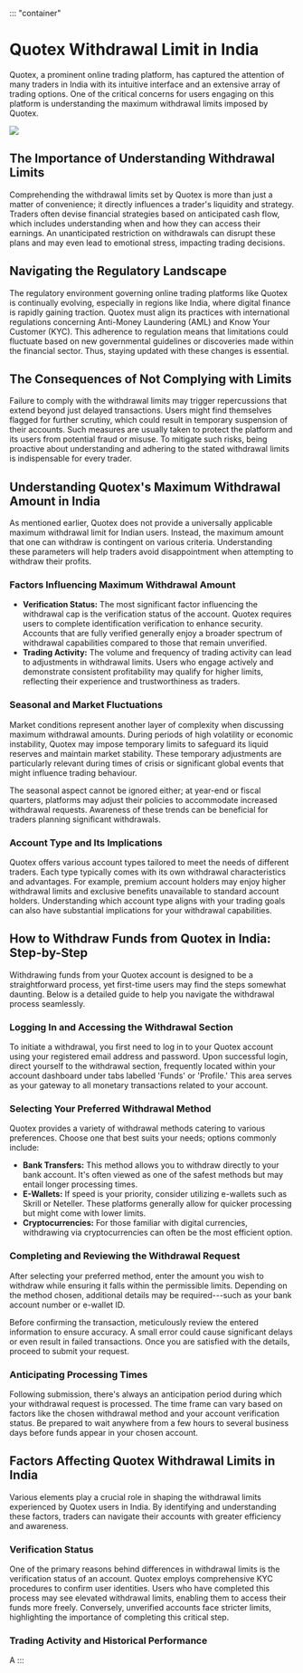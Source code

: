 ::: \"container\"
# Quotex Withdrawal Limit in India

Quotex, a prominent online trading platform, has captured the attention
of many traders in India with its intuitive interface and an extensive
array of trading options. One of the critical concerns for users
engaging on this platform is understanding the maximum withdrawal limits
imposed by Quotex.

[![](https://static.quotex.io/files/4_en/300_250.jpg)](https://traff.sbs/brokerqxlid)

## The Importance of Understanding Withdrawal Limits

Comprehending the withdrawal limits set by Quotex is more than just a
matter of convenience; it directly influences a trader\'s liquidity and
strategy. Traders often devise financial strategies based on anticipated
cash flow, which includes understanding when and how they can access
their earnings. An unanticipated restriction on withdrawals can disrupt
these plans and may even lead to emotional stress, impacting trading
decisions.

## Navigating the Regulatory Landscape

The regulatory environment governing online trading platforms like
Quotex is continually evolving, especially in regions like India, where
digital finance is rapidly gaining traction. Quotex must align its
practices with international regulations concerning Anti-Money
Laundering (AML) and Know Your Customer (KYC). This adherence to
regulation means that limitations could fluctuate based on new
governmental guidelines or discoveries made within the financial sector.
Thus, staying updated with these changes is essential.

## The Consequences of Not Complying with Limits

Failure to comply with the withdrawal limits may trigger repercussions
that extend beyond just delayed transactions. Users might find
themselves flagged for further scrutiny, which could result in temporary
suspension of their accounts. Such measures are usually taken to protect
the platform and its users from potential fraud or misuse. To mitigate
such risks, being proactive about understanding and adhering to the
stated withdrawal limits is indispensable for every trader.

## Understanding Quotex\'s Maximum Withdrawal Amount in India

As mentioned earlier, Quotex does not provide a universally applicable
maximum withdrawal limit for Indian users. Instead, the maximum amount
that one can withdraw is contingent on various criteria. Understanding
these parameters will help traders avoid disappointment when attempting
to withdraw their profits.

### Factors Influencing Maximum Withdrawal Amount

-   **Verification Status:** The most significant factor influencing the
    withdrawal cap is the verification status of the account. Quotex
    requires users to complete identification verification to enhance
    security. Accounts that are fully verified generally enjoy a broader
    spectrum of withdrawal capabilities compared to those that remain
    unverified.
-   **Trading Activity:** The volume and frequency of trading activity
    can lead to adjustments in withdrawal limits. Users who engage
    actively and demonstrate consistent profitability may qualify for
    higher limits, reflecting their experience and trustworthiness as
    traders.

### Seasonal and Market Fluctuations

Market conditions represent another layer of complexity when discussing
maximum withdrawal amounts. During periods of high volatility or
economic instability, Quotex may impose temporary limits to safeguard
its liquid reserves and maintain market stability. These temporary
adjustments are particularly relevant during times of crisis or
significant global events that might influence trading behaviour.

The seasonal aspect cannot be ignored either; at year-end or fiscal
quarters, platforms may adjust their policies to accommodate increased
withdrawal requests. Awareness of these trends can be beneficial for
traders planning significant withdrawals.

### Account Type and Its Implications

Quotex offers various account types tailored to meet the needs of
different traders. Each type typically comes with its own withdrawal
characteristics and advantages. For example, premium account holders may
enjoy higher withdrawal limits and exclusive benefits unavailable to
standard account holders. Understanding which account type aligns with
your trading goals can also have substantial implications for your
withdrawal capabilities.

## How to Withdraw Funds from Quotex in India: Step-by-Step

Withdrawing funds from your Quotex account is designed to be a
straightforward process, yet first-time users may find the steps
somewhat daunting. Below is a detailed guide to help you navigate the
withdrawal process seamlessly.

### Logging In and Accessing the Withdrawal Section

To initiate a withdrawal, you first need to log in to your Quotex
account using your registered email address and password. Upon
successful login, direct yourself to the withdrawal section, frequently
located within your account dashboard under tabs labelled \'Funds\' or
\'Profile.\' This area serves as your gateway to all monetary
transactions related to your account.

### Selecting Your Preferred Withdrawal Method

Quotex provides a variety of withdrawal methods catering to various
preferences. Choose one that best suits your needs; options commonly
include:

-   **Bank Transfers:** This method allows you to withdraw directly to
    your bank account. It's often viewed as one of the safest methods
    but may entail longer processing times.
-   **E-Wallets:** If speed is your priority, consider utilizing
    e-wallets such as Skrill or Neteller. These platforms generally
    allow for quicker processing but might come with lower limits.
-   **Cryptocurrencies:** For those familiar with digital currencies,
    withdrawing via cryptocurrencies can often be the most efficient
    option.

### Completing and Reviewing the Withdrawal Request

After selecting your preferred method, enter the amount you wish to
withdraw while ensuring it falls within the permissible limits.
Depending on the method chosen, additional details may be
required---such as your bank account number or e-wallet ID.

Before confirming the transaction, meticulously review the entered
information to ensure accuracy. A small error could cause significant
delays or even result in failed transactions. Once you are satisfied
with the details, proceed to submit your request.

### Anticipating Processing Times

Following submission, there's always an anticipation period during which
your withdrawal request is processed. The time frame can vary based on
factors like the chosen withdrawal method and your account verification
status. Be prepared to wait anywhere from a few hours to several
business days before funds appear in your chosen account.

## Factors Affecting Quotex Withdrawal Limits in India

Various elements play a crucial role in shaping the withdrawal limits
experienced by Quotex users in India. By identifying and understanding
these factors, traders can navigate their accounts with greater
efficiency and awareness.

### Verification Status

One of the primary reasons behind differences in withdrawal limits is
the verification status of an account. Quotex employs comprehensive KYC
procedures to confirm user identities. Users who have completed this
process may see elevated withdrawal limits, enabling them to access
their funds more freely. Conversely, unverified accounts face stricter
limits, highlighting the importance of completing this critical step.

### Trading Activity and Historical Performance

A
:::

